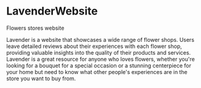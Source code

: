 # LavenderWebsite
Flowers stores website


Lavender is a website that showcases a wide range of flower shops. Users leave detailed reviews about their experiences with each flower shop, providing valuable insights into the quality of their products and services. Lavender is a great resource for anyone who loves flowers, whether you're looking for a bouquet for a special occasion or a stunning centerpiece for your home but need to know what other people's experiences are in the store you want to buy from.
